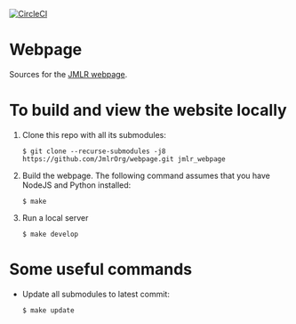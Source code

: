 [![CircleCI](https://circleci.com/gh/JmlrOrg/webpage.svg?style=svg)](https://circleci.com/gh/JmlrOrg/webpage)

# Webpage
Sources for the [JMLR webpage](http://jmlr.org).

# To build and view the website locally

  1. Clone this repo with all its submodules:
      ```
      $ git clone --recurse-submodules -j8 https://github.com/JmlrOrg/webpage.git jmlr_webpage
      ```

  2. Build the webpage. The following command assumes that you have NodeJS and Python installed:
 
      ```
      $ make
      ```

  3. Run a local server
 
      ```
      $ make develop
      ```


# Some useful commands


* Update all submodules to latest commit:

    ```
    $ make update
    ```

